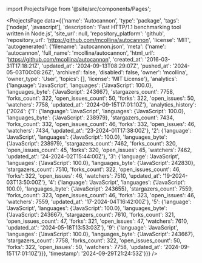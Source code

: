 
import ProjectsPage from '@site/src/components/Pages';

<ProjectsPage
    data={{'name': 'Autocannon', 'type': 'package', 'tags': ['nodejs', 'javascript'], 'description': 'Fast HTTP/1.1 benchmarking tool written in Node.js', 'site_url': null, 'repository_platform': 'github', 'repository_url': 'https://github.com/mcollina/autocannon', 'license': 'MIT', 'autogenerated': {'filename': 'autocannon.json', 'meta': {'name': 'autocannon', 'full_name': 'mcollina/autocannon', 'html_url': 'https://github.com/mcollina/autocannon', 'created_at': '2016-03-31T17:18:21Z', 'updated_at': '2024-09-13T08:29:07Z', 'pushed_at': '2024-05-03T00:08:26Z', 'archived': false, 'disabled': false, 'owner': 'mcollina', 'owner_type': 'User', 'topics': [], 'license': 'MIT License'}, 'analytics': {'language': 'JavaScript', 'languages': {'JavaScript': 100.0}, 'languages_byte': {'JavaScript': 243667}, 'stargazers_count': 7758, 'forks_count': 322, 'open_issues_count': 50, 'forks': 322, 'open_issues': 50, 'watchers': 7758, 'updated_at': '2024-09-15T17:01:10Z'}, 'analytics_history': {'2024': {'1': {'language': 'JavaScript', 'languages': {'JavaScript': 100.0}, 'languages_byte': {'JavaScript': 238979}, 'stargazers_count': 7434, 'forks_count': 332, 'open_issues_count': 46, 'forks': 332, 'open_issues': 46, 'watchers': 7434, 'updated_at': '23-2024-01T17:38:00Z'}, '2': {'language': 'JavaScript', 'languages': {'JavaScript': 100.0}, 'languages_byte': {'JavaScript': 238979}, 'stargazers_count': 7462, 'forks_count': 320, 'open_issues_count': 45, 'forks': 320, 'open_issues': 45, 'watchers': 7462, 'updated_at': '24-2024-02T15:44:00Z'}, '3': {'language': 'JavaScript', 'languages': {'JavaScript': 100.0}, 'languages_byte': {'JavaScript': 242830}, 'stargazers_count': 7510, 'forks_count': 322, 'open_issues_count': 46, 'forks': 322, 'open_issues': 46, 'watchers': 7510, 'updated_at': '19-2024-03T13:50:00Z'}, '4': {'language': 'JavaScript', 'languages': {'JavaScript': 100.0}, 'languages_byte': {'JavaScript': 243655}, 'stargazers_count': 7559, 'forks_count': 323, 'open_issues_count': 46, 'forks': 323, 'open_issues': 46, 'watchers': 7559, 'updated_at': '17-2024-04T16:42:00Z'}, '5': {'language': 'JavaScript', 'languages': {'JavaScript': 100.0}, 'languages_byte': {'JavaScript': 243667}, 'stargazers_count': 7610, 'forks_count': 321, 'open_issues_count': 47, 'forks': 321, 'open_issues': 47, 'watchers': 7610, 'updated_at': '2024-05-18T13:53:03Z'}, '9': {'language': 'JavaScript', 'languages': {'JavaScript': 100.0}, 'languages_byte': {'JavaScript': 243667}, 'stargazers_count': 7758, 'forks_count': 322, 'open_issues_count': 50, 'forks': 322, 'open_issues': 50, 'watchers': 7758, 'updated_at': '2024-09-15T17:01:10Z'}}}, 'timestamp': '2024-09-29T21:24:53Z'}}}
/>

